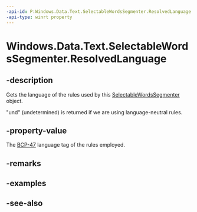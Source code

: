 ```yaml
---
-api-id: P:Windows.Data.Text.SelectableWordsSegmenter.ResolvedLanguage
-api-type: winrt property
---
```


<!-- Property syntax
public string ResolvedLanguage { get; }
-->

# Windows.Data.Text.SelectableWordsSegmenter.ResolvedLanguage

## -description
Gets the language of the rules used by this [SelectableWordsSegmenter](selectablewordssegmenter.md) object.

"und" (undetermined) is returned if we are using language-neutral rules.

## -property-value
The [BCP-47](http://go.microsoft.com/fwlink/p/?LinkId=227302) language tag of the rules employed.

## -remarks

## -examples

## -see-also
